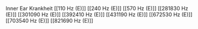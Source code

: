 Inner Ear Krankheit
[[110 Hz (E)]]
[[240 Hz (E)]]
[[570 Hz (E)]]
[[281830 Hz (E)]]
[[301090 Hz (E)]]
[[392410 Hz (E)]]
[[431190 Hz (E)]]
[[672530 Hz (E)]]
[[703540 Hz (E)]]
[[821690 Hz (E)]]